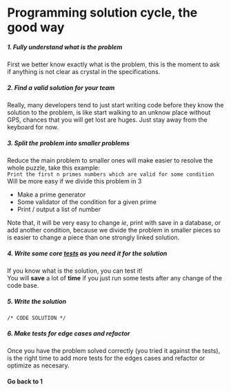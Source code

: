 # Programming solution cycle, the good way

##### 1. Fully understand what is the **problem**
First we better know exactly what is the problem, this is the moment to ask if anything is not clear as crystal in the specifications.

##### 2. Find a valid **solution** for your team
Really, many developers tend to just start writing code before they know the solution to the problem, is like start walking to an unknow place without GPS, chances that you will get lost are huges. Just stay away from the keyboard for now.

##### 3. **Split** the problem into **smaller** problems
Reduce the main problem to smaller ones will make easier to resolve the whole puzzle, take this example:  
`Print the first n primes numbers which are valid for some condition`   
Will be more easy if we divide this problem in 3
- Make a prime generator
- Some validator of the condition for a given prime
- Print / output a list of number
 
Note that, it will be very easy to change *ie*, print with save in a database, or add another condition, because we divide the problem in smaller pieces so is easier to change a piece than one strongly linked solution.

##### 4. Write some core [tests](https://en.wikipedia.org/wiki/Test-driven_development) as you need it for the solution  
If you know what is the solution, you can test it!  
You will **save** a lot of **time** if you just run some tests after any change of the code base. 

##### 5. Write the solution
`/* CODE SOLUTION */ `

##### 6. Make tests for edge cases and refactor
Once you have the problem solved correctly (you tried it against the tests), is the right time to add more tests for the edges cases and refactor or optimize as necesary.


#### Go back to 1
